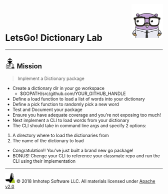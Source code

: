 <img src="../assets/gophernand.png" align="right" width="100" height="auto"/>

<br/>
<br/>
<br/>

# LetsGo! Dictionary Lab

---
## <img src="../assets/lab.png" width="auto" height="32"/> Mission

> Implement a Dictionary package

* Create a dictionary dir in your go workspace
  * $GOPATH/src/github.com/YOUR_GITHUB_HANDLE
* Define a load function to load a list of words into your dictionary
* Define a pick function to randomly pick a new word
* Test and Document your package
* Ensure you have adequate coverage and you're not exposing too much!
* Next implement a CLI to load words from your dictionary
* The CLI should take in command line args and specify 2 options:
 1. A directory where to load the dictionaries from
 2. The name of the dictionary to load
* Congratulation!! You've just built a brand new go package!
* BONUS! Chenge your CLI to reference your classmate repo and run the CLI using
  their implementation

---
<img src="../assets/imhotep_logo.png" width="32" height="auto"/> © 2018 Imhotep Software LLC.
All materials licensed under [Apache v2.0](http://www.apache.org/licenses/LICENSE-2.0)